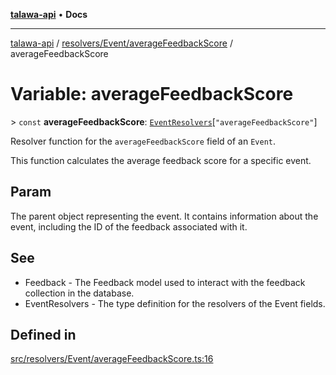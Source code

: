 [**talawa-api**](../../../../README.md) • **Docs**

***

[talawa-api](../../../../modules.md) / [resolvers/Event/averageFeedbackScore](../README.md) / averageFeedbackScore

# Variable: averageFeedbackScore

\> `const` **averageFeedbackScore**: [`EventResolvers`](../../../../types/generatedGraphQLTypes/type-aliases/EventResolvers.md)\[`"averageFeedbackScore"`\]

Resolver function for the `averageFeedbackScore` field of an `Event`.

This function calculates the average feedback score for a specific event.

## Param

The parent object representing the event. It contains information about the event, including the ID of the feedback associated with it.

## See

 - Feedback - The Feedback model used to interact with the feedback collection in the database.
 - EventResolvers - The type definition for the resolvers of the Event fields.

## Defined in

[src/resolvers/Event/averageFeedbackScore.ts:16](https://github.com/PalisadoesFoundation/talawa-api/blob/60937520d7a29ccf883a9c6a7c2d186bae92a81b/src/resolvers/Event/averageFeedbackScore.ts#L16)
